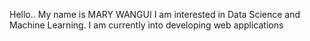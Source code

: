 Hello..
My name is MARY WANGUI
I am interested in Data Science and Machine Learning.
I am currently into developing web applications
